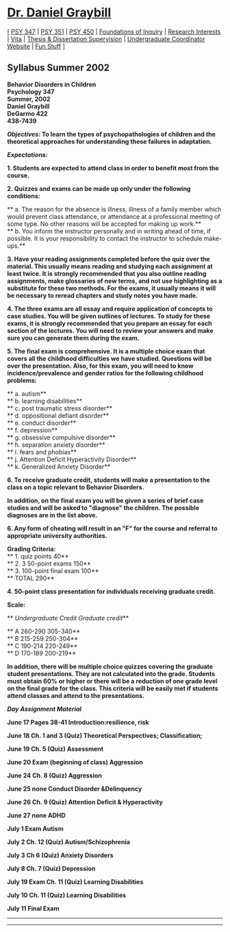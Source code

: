 # [Dr. Daniel Graybill](http://main.psy.ilstu.edu:81/graybill/)

[ [PSY 347](/graybill/psy347) |  [PSY
351](http://main.psy.ilstu.edu:81/graybill/stories/storyReader$112) |  [PSY
450](http://main.psy.ilstu.edu:81/graybill/stories/storyReader$48) |
[Foundations of Inquiry](/graybill/foundations) |  [Research
Interests](/graybill/research) |  [Vita](/graybill/vita) |  [Thesis &
Dissertation
Supervision](http://main.psy.ilstu.edu:81/graybill/stories/storyReader$67) |
[Undergraduate Coordinator Website](http://main.psy.ilstu.edu:81/undergrad/) |
[Fun Stuff](http://main.psy.ilstu.edu:81/graybill/stories/storyReader$68) ]

## Syllabus Summer 2002

**Behavior Disorders in Children**  
**Psychology 347**  
**Summer, 2002**  
**Daniel Graybill**  
**DeGarmo 422**  
**438-7439**

**_Objectives:_   To learn the types of psychopathologies of children and the
theoretical approaches for understanding these failures in adaptation.**

**_Expectations:_**

**1\. Students are expected to attend class in order to benefit most from the
course.**

**2\. Quizzes and exams can be made up only under the following conditions:**

**     a. The reason for the absence is illness, illness of a family member
which would prevent class attendance, or attendance at a professional meeting
of some type.  No other reasons will be accepted for making up work.**  
**     b. You inform the instructor personally and in writing ahead of time,
if possible. It is your responsibility to contact the instructor to schedule
make-ups.**

**3\. Have your reading assignments completed before the quiz over the
material.   This usually means reading and studying each assignment at least
twice.  It is strongly recommended that you also outline reading assignments,
make glossaries of new terms, and not use highlighting as a substitute for
these two methods.  For the exams, it usually means it will be necessary to
reread chapters and study notes you have made.**

**4.   The three exams are all essay and require application of concepts to
case studies.  You will be given outlines of lectures.  To study for these
exams, it is strongly recommended that you prepare an essay for each section
of the lectures.  You will need to review your answers and make sure you can
generate them during the exam.**

**5.   The final exam is comprehensive.  It is a multiple choice exam that
covers all the childhood difficulties we have studied.  Questions will be over
the presentation.  Also, for this exam, you will need to know
incidence/prevalence  and gender ratios for the following childhood
problems:**

**                         a.  autism**  
**                         b.  learning disabilities**  
**                         c.  post traumatic stress disorder**  
**                         d.  oppositional defiant disorder**  
**                         e.  conduct disorder**  
**                         f.  depression**  
**                         g.  obsessive compulsive disorder**  
**                         h.  separation anxiety disorder**  
**                         i.  fears and phobias**  
**                         j.  Attention Deficit Hyperactivity Disorder**  
**                         k.  Generalized Anxiety Disorder**

**6.   To receive graduate credit, students will make a presentation to the
class on a topic relevant to Behavior Disorders.**  


**In addition, on the final exam you will be given a series of brief case
studies and will be asked to "diagnose" the children.   The possible diagnoses
are in the list above.**  


**6\. Any form of cheating will result in an "F" for the course and referral
to appropriate university authorities.**

**Grading Criteria:**  
**         1\. quiz points                              40**  
**         2\. 3  50-point exams                 150**  
**         3\. 100-point final exam             100**  
**            TOTAL                                   290**

**4.   50-point class presentation for individuals receiving graduate
credit.**

**Scale:**

**            _Undergraduate Credit_                  _Graduate credit_**

**     A              260-290                                     305-340**  
**     B              215-259                                     250-304**  
**     C              190-214                                     220-249**  
**     D              170-189                                     200-219**

**In addition, there will be multiple choice quizzes covering the graduate
student presentations.   They are not calculated into the grade.    Students
must obtain 60% or higher or there will be a reduction of one grade level on
the final grade for the class.  This criteria will be easily met if students
attend classes and attend to the presentations.**  
    
    


**_Day                                  Assignment
Material_**

**June 17                   Pages 38-41
Introduction:resilience, risk**

**June 18                  Ch. 1 and 3 (Quiz)
Theoretical Perspectives; Classification;**

**June 19                  Ch. 5   (Quiz)
Assessment**

**June 20                  Exam (beginning of class)
Aggression**

**June 24                  Ch. 8 (Quiz)
Aggression**

**June 25                  none
Conduct Disorder &Delinquency**

**June 26                  Ch. 9 (Quiz)
Attention Deficit & Hyperactivity**

**June 27                   none
ADHD**

**July 1                     Exam
Autism**

**July 2                     Ch. 12 (Quiz)
Autism/Schizophrenia**

**July 3                     Ch 6 (Quiz)
Anxiety Disorders**

**July 8                     Ch. 7 (Quiz)
Depression**

**July 19                   Exam Ch. 11 (Quiz)
Learning Disabilities**

**July 10                   Ch. 11 (Quiz)
Learning Disabilities**

**July 11                    Final Exam**  
  
---  
  
* * *

